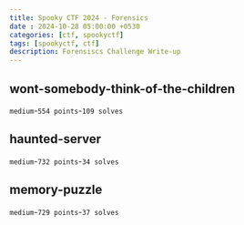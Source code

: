 ```yaml
---
title: Spooky CTF 2024 - Forensics
date : 2024-10-28 05:00:00 +0530
categories: [ctf, spookyctf]
tags: [spookyctf, ctf]
description: Forensiscs Challenge Write-up
---
```


## wont-somebody-think-of-the-children

`medium`-`554 points`-`109 solves`

## haunted-server

`medium`-`732 points`-`34 solves`

## memory-puzzle

`medium`-`729 points`-`37 solves`